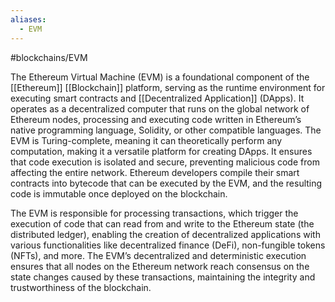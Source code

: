 ```yaml
---
aliases:
  - EVM
---
```

#blockchains/EVM 

The Ethereum Virtual Machine (EVM) is a foundational component of the [[Ethereum]] [[Blockchain]] platform, serving as the runtime environment for executing smart contracts and [[Decentralized Application]] (DApps). It operates as a decentralized computer that runs on the global network of Ethereum nodes, processing and executing code written in Ethereum’s native programming language, Solidity, or other compatible languages. The EVM is Turing-complete, meaning it can theoretically perform any computation, making it a versatile platform for creating DApps. It ensures that code execution is isolated and secure, preventing malicious code from affecting the entire network. Ethereum developers compile their smart contracts into bytecode that can be executed by the EVM, and the resulting code is immutable once deployed on the blockchain. 

The EVM is responsible for processing transactions, which trigger the execution of code that can read from and write to the Ethereum state (the distributed ledger), enabling the creation of decentralized applications with various functionalities like decentralized finance (DeFi), non-fungible tokens (NFTs), and more. The EVM’s decentralized and deterministic execution ensures that all nodes on the Ethereum network reach consensus on the state changes caused by these transactions, maintaining the integrity and trustworthiness of the blockchain.